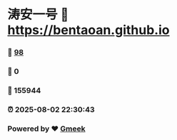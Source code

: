 # 涛安一号 :link: https://bentaoan.github.io 
### :page_facing_up: [98](https://bentaoan.github.io/tag.html) 
### :speech_balloon: 0 
### :hibiscus: 155944 
### :alarm_clock: 2025-08-02 22:30:43 
### Powered by :heart: [Gmeek](https://github.com/Meekdai/Gmeek)
